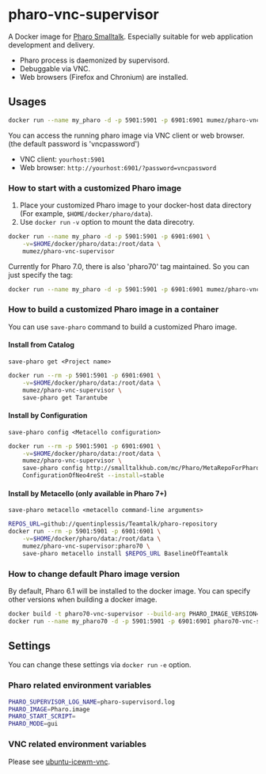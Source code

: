 # pharo-vnc-supervisor

A Docker image for [Pharo Smalltalk](http://www.pharo-project.org/ "Pharo"). Especially suitable for web application development and delivery.

- Pharo process is daemonized by supervisord.
- Debuggable via VNC.
- Web browsers (Firefox and Chronium) are installed.

## Usages

```bash
docker run --name my_pharo -d -p 5901:5901 -p 6901:6901 mumez/pharo-vnc-supervisor
```

You can access the running pharo image via VNC client or web browser.
(the default password is 'vncpassword')

- VNC client:  `yourhost:5901`
- Web browser: `http://yourhost:6901/?password=vncpassword`

### How to start with a customized Pharo image

1. Place your customized Pharo image to your docker-host data directory (For example, `$HOME/docker/pharo/data`).
2. Use `docker run` `-v` option to mount the data direcotry.

```bash
docker run --name my_pharo -d -p 5901:5901 -p 6901:6901 \
	-v=$HOME/docker/pharo/data:/root/data \
	mumez/pharo-vnc-supervisor
```

Currently for Pharo 7.0, there is also 'pharo70' tag maintained. So you can just specify the tag:

```bash
docker run --name my_pharo -d -p 5901:5901 -p 6901:6901 mumez/pharo-vnc-supervisor:pharo70
```

### How to build a customized Pharo image in a container

You can use `save-pharo` command to build a customized Pharo image.

#### Install from Catalog

`save-pharo get <Project name>`

```bash
docker run --rm -p 5901:5901 -p 6901:6901 \
	-v=$HOME/docker/pharo/data:/root/data \
	mumez/pharo-vnc-supervisor \
	save-pharo get Tarantube
```

#### Install by Configuration

`save-pharo config <Metacello configuration>`

```bash
docker run --rm -p 5901:5901 -p 6901:6901 \
	-v=$HOME/docker/pharo/data:/root/data \
	mumez/pharo-vnc-supervisor \
	save-pharo config http://smalltalkhub.com/mc/Pharo/MetaRepoForPharo60/main/ \
	ConfigurationOfNeo4reSt --install=stable
```

#### Install by Metacello (only available in Pharo 7+)

`save-pharo metacello <metacello command-line arguments>`

```bash
REPOS_URL=github://quentinplessis/Teamtalk/pharo-repository
docker run --rm -p 5901:5901 -p 6901:6901 \
	-v=$HOME/docker/pharo/data:/root/data \
	mumez/pharo-vnc-supervisor:pharo70 \
	save-pharo metacello install $REPOS_URL BaselineOfTeamtalk
```

### How to change default Pharo image version 

By default, Pharo 6.1 will be installed to the docker image. You can specify other versions when building a docker image.

```bash
docker build -t pharo70-vnc-supervisor --build-arg PHARO_IMAGE_VERSION=70 .
docker run --name my_pharo70 -d -p 5901:5901 -p 6901:6901 pharo70-vnc-supervisor
```

## Settings

You can change these settings via `docker run` `-e` option.

### Pharo related environment variables

```bash
PHARO_SUPERVISOR_LOG_NAME=pharo-supervisord.log
PHARO_IMAGE=Pharo.image
PHARO_START_SCRIPT=
PHARO_MODE=gui
```

### VNC related environment variables

Please see [ubuntu-icewm-vnc](https://hub.docker.com/r/consol/ubuntu-icewm-vnc/).
